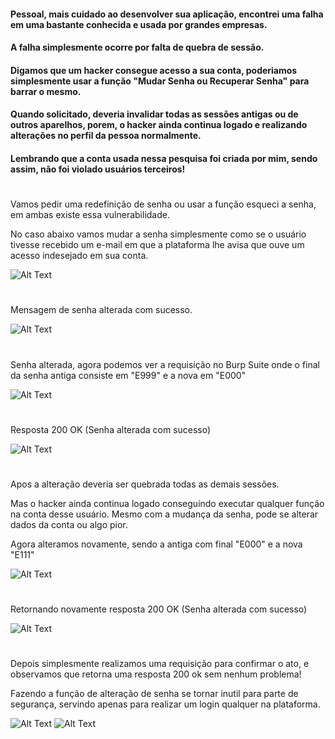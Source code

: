 #### Pessoal, mais cuidado ao desenvolver sua aplicação, encontrei uma falha em uma bastante conhecida e usada por grandes empresas.


#### A falha simplesmente ocorre por falta de quebra de sessão. 
#### Digamos que um hacker consegue acesso a sua conta, poderiamos simplesmente usar a função "Mudar Senha ou Recuperar Senha" para barrar o mesmo. 
#### Quando solicitado, deveria invalidar todas as sessões antigas ou de outros aparelhos, porem, o hacker ainda continua logado e  realizando alterações no perfil da pessoa normalmente. 


#### Lembrando que a conta usada nessa pesquisa foi criada por mim, sendo assim, não foi violado usuários terceiros!
#  


Vamos pedir uma redefinição de senha ou usar a função esqueci a senha, em ambas existe essa vulnerabilidade.




No caso abaixo vamos mudar a senha simplesmente como se o usuário tivesse recebido um e-mail em que a plataforma lhe avisa que ouve um acesso indesejado em sua conta.




![Alt Text](https://github.com/giovane999/Insufficient-Session-Expiration/blob/master/Formulario_Altera_Senha.PNG)


#






Mensagem de senha alterada com sucesso.






![Alt Text](https://github.com/giovane999/Insufficient-Session-Expiration/blob/master/Senha_Alterada.PNG)


#






Senha alterada, agora podemos ver a requisição no Burp Suite onde o final da senha antiga consiste em "E999" e a nova em "E000" 


![Alt Text](https://github.com/giovane999/Insufficient-Session-Expiration/blob/master/Burp_Senha_Alterada.PNG)






#






Resposta 200 OK (Senha alterada com sucesso)


![Alt Text](https://github.com/giovane999/Insufficient-Session-Expiration/blob/master/Burp_Senha_Alterada_200_OK.PNG)






# 






Apos a alteração deveria ser quebrada todas as demais sessões. 


Mas o hacker ainda continua logado conseguindo executar qualquer função na conta desse usuário. Mesmo com a mudança da senha, pode se alterar dados da conta ou algo pior.


Agora alteramos novamente, sendo a antiga com final "E000" e a nova "E111"




![Alt Text](https://github.com/giovane999/Insufficient-Session-Expiration/blob/master/Burp_Repeater_Request_Senha.PNG)






#






Retornando novamente resposta 200 OK (Senha alterada com sucesso)
 
![Alt Text](https://github.com/giovane999/Insufficient-Session-Expiration/blob/master/Burp_Repeater_Request_Senha_200_OK.PNG)






#






Depois simplesmente realizamos uma requisição para confirmar o ato, e observamos que retorna uma resposta 200 ok sem nenhum problema!


Fazendo a função de alteração de senha se tornar inutil para parte de segurança, servindo apenas para realizar um login qualquer na plataforma.

![Alt Text](https://github.com/giovane999/Insufficient-Session-Expiration/blob/master/Burp_Repeater_Request_User.PNG)
![Alt Text](https://github.com/giovane999/Insufficient-Session-Expiration/blob/master/Burp_Repeater_200_Ok.PNG)
